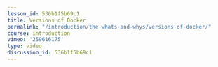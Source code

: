 ```yaml
---
lesson_id: 536b1f5b69c1
title: Versions of Docker
permalink: "/introduction/the-whats-and-whys/versions-of-docker/"
course: introduction
vimeo: '259616175'
type: video
discussion_id: 536b1f5b69c1
---
```



